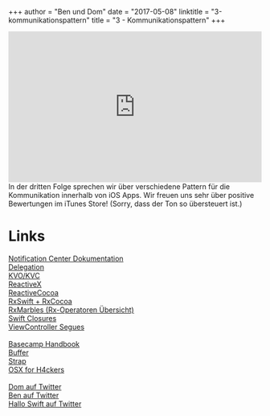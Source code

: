 +++
author = "Ben und Dom"
date = "2017-05-08"
linktitle = "3-kommunikationspattern"
title = "3 - Kommunikationspattern"
+++

<iframe width="100%" height="300" scrolling="no" frameborder="no" src="https://w.soundcloud.com/player/?url=https%3A//api.soundcloud.com/tracks/321458013&amp;auto_play=false&amp;hide_related=true&amp;show_comments=true&amp;show_user=true&amp;show_reposts=false&amp;visual=true"></iframe>

<br>
In der dritten Folge sprechen wir über verschiedene Pattern für die Kommunikation innerhalb von iOS Apps. Wir freuen uns sehr über positive Bewertungen im iTunes Store!
(Sorry, dass der Ton so übersteuert ist.)

Links
========

[Notification Center Dokumentation](https://developer.apple.com/reference/foundation/notificationcenter)<br>
[Delegation](https://developer.apple.com/library/content/documentation/General/Conceptual/DevPedia-CocoaCore/Delegation.html)<br>
[KVO/KVC](http://www.appcoda.com/understanding-key-value-observing-coding/)<br>
[ReactiveX](http://reactivex.io)<br>
[ReactiveCocoa](https://github.com/ReactiveCocoa/ReactiveCocoa)<br>
[RxSwift + RxCocoa](https://github.com/ReactiveX/RxSwift)<br>
[RxMarbles (Rx-Operatoren Übersicht)](http://rxmarbles.com)<br>
[Swift Closures](http://fuckingswiftblocksyntax.com)<br>
[ViewController Segues](https://developer.apple.com/library/content/featuredarticles/ViewControllerPGforiPhoneOS/UsingSegues.html)<br>
<br>
[Basecamp Handbook](https://github.com/basecamp/handbook)<br>
[Buffer](https://buffer.com/transparency)<br>
[Strap](https://github.com/MikeMcQuaid/strap)<br>
[OSX for H4ckers](https://gist.github.com/brandonb927/3195465)<br>
<br>
[Dom auf Twitter](https://twitter.com/swiftpainless)<br>
[Ben auf Twitter](https://twitter.com/benchr)<br>
[Hallo Swift auf Twitter](https://twitter.com/hallo_swift)<br>
<br>